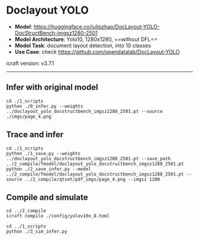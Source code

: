 # Doclayout YOLO

- **Model**: https://huggingface.co/juliozhao/DocLayout-YOLO-DocStructBench-imgsz1280-2501
- **Model Architecture**: Yolo10, 1280x1280, ==without DFL==
- **Model Task**: document layout detection, into 10 classes
- **Use Case**: check https://github.com/opendatalab/DocLayout-YOLO

icraft version: v3.7.1

---

## Infer with original model

```shell
cd ./1_scripts
python ./0_infer.py --weights ../doclayout_yolo_docstructbench_imgsz1280_2501.pt --source ./imgs/page_4.png
```

## Trace and infer

```shell
cd ./1_scripts
python ./1_save.py --weights ../doclayout_yolo_docstructbench_imgsz1280_2501.pt --save_path ../2_compile/fmodel/doclayout_yolo_docstructbench_imgsz1280_2501.pt
python ./2_save_infer.py --model ../2_compile/fmodel/doclayout_yolo_docstructbench_imgsz1280_2501.pt --source ../2_compile/qtset/pdf_imgs/page_4.png --imgsz 1280
```

## Compile and simulate

```shell
cd ../2_compile
icraft compile ./config/yolov10n_8.toml

cd ../1_scripts
python ./3_sim_infer.py
```
